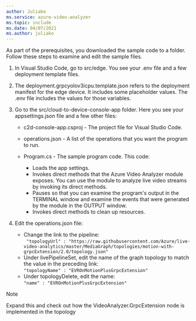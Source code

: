 ```yaml
---
author: Juliako
ms.service: azure-video-analyzer
ms.topic: include
ms.date: 04/07/2021
ms.author: juliako
---
```


As part of the prerequisites, you downloaded the sample code to a folder. Follow these steps to examine and edit the sample files.

1. In Visual Studio Code, go to src/edge. You see your .env file and a few deployment template files.
1. The deployment.grpcyolov3icpu.template.json refers to the deployment manifest for the edge device. It includes some placeholder values. The .env file includes the values for those variables.
1. Go to the src/cloud-to-device-console-app folder. Here you see your appsettings.json file and a few other files:
    
    * c2d-console-app.csproj - The project file for Visual Studio Code.
    * operations.json - A list of the operations that you want the program to run.
    * Program.cs - The sample program code. This code:
    
        * Loads the app settings.
        * Invokes direct methods that the Azure Video Analyzer module exposes. You can use the module to analyze live video streams by invoking its direct methods.
        * Pauses so that you can examine the program's output in the TERMINAL window and examine the events that were generated by the module in the OUTPUT window.
        * Invokes direct methods to clean up resources.
1. Edit the operations.json file:
    
    * Change the link to the pipeline:<br/>` "topologyUrl" : "https://raw.githubusercontent.com/Azure/live-video-analytics/master/MediaGraph/topologies/motion-with-grpcExtension/2.0/topology.json"`
    * Under livePipelineSet, edit the name of the graph topology to match the value in the preceding link:<br/>`"topologyName" : "EVROnMotionPlusGrpcExtension"`
    * Under topologyDelete, edit the name:<br/>`"name" : "EVROnMotionPlusGrpcExtension"`
    
> [!NOTE]
> Expand this and check out how the VideoAnalyzer.GrpcExtension node is implemented in the topology
